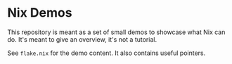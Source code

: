 # Nix Demos

This repository is meant as a set of small demos to showcase what Nix
can do. It's meant to give an overview, it's not a tutorial.

See `flake.nix` for the demo content. It also contains useful pointers.
